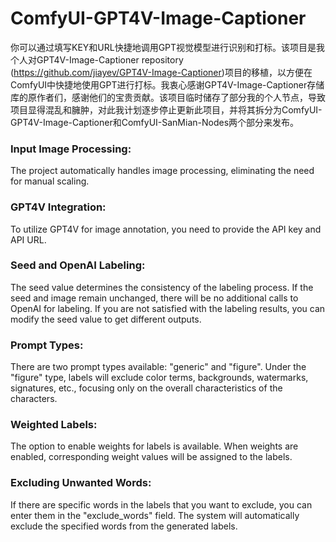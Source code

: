 # ComfyUI-GPT4V-Image-Captioner
你可以通过填写KEY和URL快捷地调用GPT视觉模型进行识别和打标。该项目是我个人对GPT4V-Image-Captioner repository (https://github.com/jiayev/GPT4V-Image-Captioner)项目的移植，以方便在ComfyUI中快捷地使用GPT进行打标。我衷心感谢GPT4V-Image-Captioner存储库的原作者们，感谢他们的宝贵贡献。该项目临时储存了部分我的个人节点，导致项目显得混乱和臃肿，对此我计划逐步停止更新此项目，并将其拆分为ComfyUI-GPT4V-Image-Captioner和ComfyUI-SanMian-Nodes两个部分来发布。

### Input Image Processing:
The project automatically handles image processing, eliminating the need for manual scaling.

### GPT4V Integration:
To utilize GPT4V for image annotation, you need to provide the API key and API URL.

### Seed and OpenAI Labeling:
The seed value determines the consistency of the labeling process. If the seed and image remain unchanged, there will be no additional calls to OpenAI for labeling.
If you are not satisfied with the labeling results, you can modify the seed value to get different outputs.

### Prompt Types:
There are two prompt types available: "generic" and "figure".
Under the "figure" type, labels will exclude color terms, backgrounds, watermarks, signatures, etc., focusing only on the overall characteristics of the characters.

### Weighted Labels:
The option to enable weights for labels is available.
When weights are enabled, corresponding weight values will be assigned to the labels.

### Excluding Unwanted Words:
If there are specific words in the labels that you want to exclude, you can enter them in the "exclude_words" field.
The system will automatically exclude the specified words from the generated labels.

